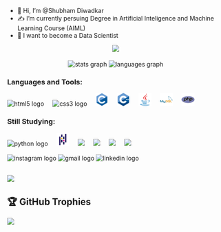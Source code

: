 - 👋 Hi, I’m @Shubham Diwadkar
- ✍ I’m currently persuing Degree in Artificial Inteligence and Machine Learning Course (AIML)
- 🌱 I want to become a Data Scientist

<div align="center">
  <img src="https://streak-stats.demolab.com/?user=Shubham-Diwadkar&theme=python-dark">
  
  <!---
  <img src="https://git.io/streak-stats">
  --->
</div>

<!---[![GitHub Streak](https://streak-stats.demolab.com/?user=Shubham-Diwadkar&theme=python-dark)](https://git.io/streak-stats)--->
<br>
<div align="center">
  <img src="https://github-readme-stats.vercel.app/api?username=Shubham-Diwadkar&hide_title=false&hide_rank=false&show_icons=true&include_all_commits=true&count_private=true&disable_animations=false&theme=dark&locale=en&hide_border=false" height="150" alt="stats graph"  />
  <img src="https://github-readme-stats.vercel.app/api/top-langs?username=Shubham-Diwadkar&locale=en&hide_title=false&layout=compact&card_width=320&langs_count=5&theme=dark&hide_border=false" height="150" alt="languages graph"  />
</div>

<!---
<img align="right" height="150" src="https://i.imgflip.com/65efzo.gif"  />
--->

<div align="left">
  <h3 align="left">Languages and Tools:</h3>
  <!---
  <img src="https://cdn.jsdelivr.net/gh/devicons/devicon/icons/javascript/javascript-original.svg" height="30" alt="javascript logo"  />
  <img width="12" />
  <img src="https://cdn.jsdelivr.net/gh/devicons/devicon/icons/typescript/typescript-original.svg" height="30" alt="typescript logo"  />
  <img width="12" />
  <img src="https://cdn.jsdelivr.net/gh/devicons/devicon/icons/react/react-original.svg" height="30" alt="react logo"  />
  <img width="12" />
  --->
  <img src="https://cdn.jsdelivr.net/gh/devicons/devicon/icons/html5/html5-original.svg" height="30" alt="html5 logo"  />
  <img width="12" />
  <img src="https://cdn.jsdelivr.net/gh/devicons/devicon/icons/css3/css3-original.svg" height="30" alt="css3 logo"  />
  <img width="12" />
  <img src="https://raw.githubusercontent.com/devicons/devicon/master/icons/c/c-original.svg" height="30"/>
  <img width="12" />
  <img src="https://raw.githubusercontent.com/devicons/devicon/master/icons/cplusplus/cplusplus-original.svg" height="30"/>
  <img width="12" />
  <img src="https://raw.githubusercontent.com/devicons/devicon/master/icons/java/java-original.svg" height="30"/> 
  <img width="12" />
  <img src="https://raw.githubusercontent.com/devicons/devicon/master/icons/mysql/mysql-original-wordmark.svg" height="30"/>
  <img width="12" />
  <img src="https://raw.githubusercontent.com/devicons/devicon/master/icons/php/php-original.svg" height="30"/> 
  <img width="12" />
  <!---
  <img src="https://cdn.jsdelivr.net/gh/devicons/devicon/icons/csharp/csharp-original.svg" height="30" alt="csharp logo"  />
  --->
  <h3 align="left">Still Studying:</h3>
  <img src="https://cdn.jsdelivr.net/gh/devicons/devicon/icons/python/python-original.svg" height="30" alt="python logo"  />
  <img width="12" />
  <img src="https://raw.githubusercontent.com/devicons/devicon/2ae2a900d2f041da66e950e4d48052658d850630/icons/pandas/pandas-original.svg" height="30"/>
  <img width="12" />
  <img src="https://www.vectorlogo.zone/logos/pytorch/pytorch-icon.svg" height="30"/>
  <img width="12" />
  <img src="https://upload.wikimedia.org/wikipedia/commons/0/05/Scikit_learn_logo_small.svg" height="30"/> 
  <img width="12" />
  <img src="https://seaborn.pydata.org/_images/logo-mark-lightbg.svg" height="30"/>
  <img width="12" />
  <img src="https://www.vectorlogo.zone/logos/tensorflow/tensorflow-icon.svg" height="30"/>
  <img width="12" />
</div>

<br>

<div align="left">
  <!---
  <img src="https://img.shields.io/static/v1?message=Youtube&logo=youtube&label=&color=FF0000&logoColor=white&labelColor=&style=for-the-badge" height="35" alt="youtube logo"  />
  --->
  <img src="https://img.shields.io/static/v1?message=Instagram&logo=instagram&label=&color=E4405F&logoColor=white&labelColor=&style=for-the-badge" height="35" alt="instagram logo"  />
  <!---
  <img src="https://img.shields.io/static/v1?message=Twitch&logo=twitch&label=&color=9146FF&logoColor=white&labelColor=&style=for-the-badge" height="35" alt="twitch logo"  />
  <img src="https://img.shields.io/static/v1?message=Discord&logo=discord&label=&color=7289DA&logoColor=white&labelColor=&style=for-the-badge" height="35" alt="discord logo"  />
--->
  <img src="https://img.shields.io/static/v1?message=Gmail&logo=gmail&label=&color=D14836&logoColor=white&labelColor=&style=for-the-badge" height="35" alt="gmail logo"  />
  <img src="https://img.shields.io/static/v1?message=LinkedIn&logo=linkedin&label=&color=0077B5&logoColor=white&labelColor=&style=for-the-badge" height="35" alt="linkedin logo"  />
</div>

<br>

<!---
<br clear="both">

<img src="https://raw.githubusercontent.com/Shubham-Diwadkar/Shubham-Diwadkar/output/snake.svg" alt="Snake animation" />
--->

[![](https://visitcount.itsvg.in/api?id=Shubham-Diwadkar&label=Profile%20Views&color=1&pretty=true)](https://visitcount.itsvg.in)

## 🏆 GitHub Trophies
![](https://github-profile-trophy.vercel.app/?username=Shubham-Diwadkar&theme=matrix&no-frame=false&no-bg=false&margin-w=4)

<!-- Proudly created with GPRM ( https://gprm.itsvg.in ) -->
<!---
Shubham-Diwadkar/Shubham-Diwadkar is a ✨ special ✨ repository because its `README.md` (this file) appears on your GitHub profile.
You can click the Preview link to take a look at your changes.
--->
